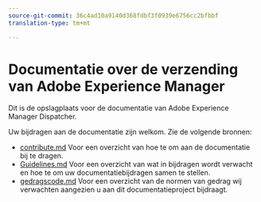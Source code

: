 ```yaml
---
source-git-commit: 36c4ad10a9140d368fdbf3f0939e6756cc2bfbbf
translation-type: tm+mt

---
```

# Documentatie over de verzending van Adobe Experience Manager

Dit is de opslagplaats voor de documentatie van Adobe Experience Manager Dispatcher.

Uw bijdragen aan de documentatie zijn welkom. Zie de volgende bronnen:

* [contribute.md](contributing.md) Voor een overzicht van hoe te om aan de documentatie bij te dragen.
* [Guidelines.md](guidelines.md) Voor een overzicht van wat in bijdragen wordt verwacht en hoe te om uw documentatiebijdragen samen te stellen.
* [gedragscode.md](code-of-conduct.md) Voor een overzicht van de normen van gedrag wij verwachten aangezien u aan dit documentatieproject bijdraagt.
